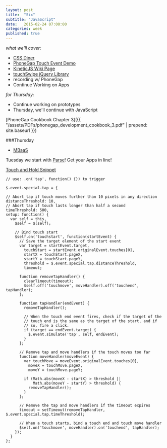 ```yaml
---
layout: post
title:  "Six"
subtitle: "JavaScript"
date:   2015-02-24 07:00:00
categories: week
published: true
---
```


*what we'll cover:*

- [CSS Diner](http://flukeout.github.io)
- [PhoneGap Touch Event Demo](https://github.com/notandrewkaye/touchMe)
- [KineticJS Wiki Page](https://github.com/ericdrowell/KineticJS/wiki)
- [touchSwipe jQuery Library](http://labs.rampinteractive.co.uk/touchSwipe/demos/)
- recording w/ PhoneGap
- Continue Working on Apps

*for Thursday:*

- Continue working on prototypes
- Thursday, we'll continue with JavaScript

[PhoneGap Cookbook Chapter 3]({{ "/assets/PDFs/phonegap_development_cookbook_3.pdf" | prepend: site.baseurl }})

###Thursday

- [MBaaS](http://www.smashingmagazine.com/2014/12/15/understanding-mobile-back-end-as-a-service/)

Tuesday we start with [Parse](https://parse.com)! Get your Apps in line!


<div class="expander">
  <a href="javascript:void(0)" id="js-expander-trigger-2" class="expander-trigger expander-hidden demo">Touch and Hold Snippet</a>
  <div id="js-expander-content-2" class="expander-content" markdown="1">

    // use: .on('tap', function() {}) to trigger

    $.event.special.tap = {

    // Abort tap if touch moves further than 10 pixels in any direction
    distanceThreshold: 10,
    // Abort tap if touch lasts longer than half a second
    timeThreshold: 500,
    setup: function() {
      var self = this,
        $self = $(self);

        // Bind touch start
        $self.on('touchstart', function(startEvent) {
          // Save the target element of the start event
          var target = startEvent.target,
            touchStart = startEvent.originalEvent.touches[0],
            startX = touchStart.pageX,
            startY = touchStart.pageY,
            threshold = $.event.special.tap.distanceThreshold,
            timeout;

          function removeTapHandler() {
            clearTimeout(timeout);
            $self.off('touchmove', moveHandler).off('touchend', tapHandler);
          };

          function tapHandler(endEvent) {
            removeTapHandler();

            // When the touch end event fires, check if the target of the
            // touch end is the same as the target of the start, and if
            // so, fire a click.
            if (target == endEvent.target) {
              $.event.simulate('tap', self, endEvent);
            }
          };

          // Remove tap and move handlers if the touch moves too far
          function moveHandler(moveEvent) {
            var touchMove = moveEvent.originalEvent.touches[0],
              moveX = touchMove.pageX,
              moveY = touchMove.pageY;

            if (Math.abs(moveX - startX) > threshold ||
                Math.abs(moveY - startY) > threshold) {
              removeTapHandler();
            }
          };

          // Remove the tap and move handlers if the timeout expires
          timeout = setTimeout(removeTapHandler, $.event.special.tap.timeThreshold);

          // When a touch starts, bind a touch end and touch move handler
          $self.on('touchmove', moveHandler).on('touchend', tapHandler);
        });
      }
    };

</div>
</div>
